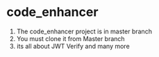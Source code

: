 # code_enhancer
1. The code_enhancer project is in master branch
2. You must clone it from Master branch 
3. its all about JWT Verify and many more
